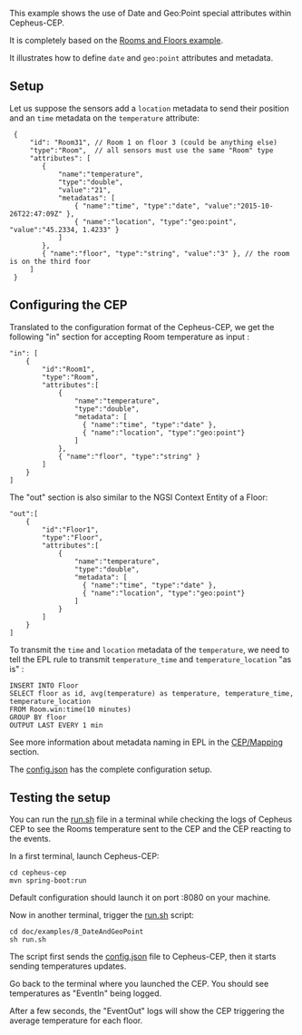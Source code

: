 This example shows the use of Date and Geo:Point special attributes within Cepheus-CEP.

It is completely based on the [Rooms and Floors example](../1_RoomsAndFoors/index.md).

It illustrates how to define `date` and `geo:point` attributes and metadata.

## Setup

Let us suppose the sensors add a `location` metadata to send their position and
an `time` metadata on the `temperature` attribute:

     {
         "id": "Room31", // Room 1 on floor 3 (could be anything else)
         "type":"Room",  // all sensors must use the same "Room" type
         "attributes": [
            {
                "name":"temperature",
                "type":"double",
                "value":"21",
                "metadatas": [
                    { "name":"time", "type":"date", "value":"2015-10-26T22:47:09Z" },
                    { "name":"location", "type":"geo:point", "value":"45.2334, 1.4233" }
                ]
            },
            { "name":"floor", "type":"string", "value":"3" }, // the room is on the third foor
         ]
     }


## Configuring the CEP

Translated to the configuration format of the Cepheus-CEP, we get the following "in" section for accepting Room temperature as input :

    "in": [
        {
            "id":"Room1",
            "type":"Room",
            "attributes":[
                {
                    "name":"temperature",
                    "type":"double",
                    "metadata": [
                      { "name":"time", "type":"date" },
                      { "name":"location", "type":"geo:point"}
                    ]
                },
                { "name":"floor", "type":"string" }
            ]
        }
    ]

The "out" section is also similar to the NGSI Context Entity of a Floor:

    "out":[
        {
            "id":"Floor1",
            "type":"Floor",
            "attributes":[
                {
                    "name":"temperature",
                    "type":"double",
                    "metadata": [
                      { "name":"time", "type":"date" },
                      { "name":"location", "type":"geo:point"}
                    ]
                }
            ]
        }
    ]

To transmit the `time` and `location` metadata of the `temperature`, we need to
tell the EPL rule to transmit `temperature_time` and `temperature_location` "as is" :

    INSERT INTO Floor
    SELECT floor as id, avg(temperature) as temperature, temperature_time, temperature_location
    FROM Room.win:time(10 minutes)
    GROUP BY floor
    OUTPUT LAST EVERY 1 min

See more information about metadata naming in EPL in the [CEP/Mapping](../../cep/mapping.md) section.

The [config.json](config.json) has the complete configuration setup.

## Testing the setup

You can run the [run.sh](run.sh) file in a terminal while checking the logs of Cepheus CEP
to see the Rooms temperature sent to the CEP and the CEP reacting to the events.

In a first terminal, launch Cepheus-CEP:

    cd cepheus-cep
    mvn spring-boot:run

Default configuration should launch it on port :8080 on your machine.

Now in another terminal, trigger the [run.sh](run.sh) script:

    cd doc/examples/8_DateAndGeoPoint
    sh run.sh

The script first sends the [config.json](config.json) file to Cepheus-CEP, then it starts
sending temperatures updates.

Go back to the terminal where you launched the CEP. You should see temperatures as "EventIn" being logged.

After a few seconds, the "EventOut" logs will show the CEP triggering the average temperature for each floor.

